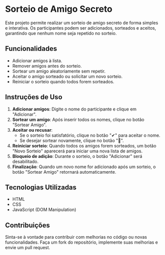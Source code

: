 # Sorteio de Amigo Secreto

Este projeto permite realizar um sorteio de amigo secreto de forma simples e interativa. Os participantes podem ser adicionados, sorteados e aceitos, garantindo que nenhum nome seja repetido no sorteio.

## Funcionalidades
- Adicionar amigos à lista.
- Remover amigos antes do sorteio.
- Sortear um amigo aleatoriamente sem repetir.
- Aceitar o amigo sorteado ou solicitar um novo sorteio.
- Reiniciar o sorteio quando todos forem sorteados.

## Instruções de Uso

1. **Adicionar amigos**: Digite o nome do participante e clique em "Adicionar".
2. **Sortear um amigo**: Após inserir todos os nomes, clique no botão "Sortear Amigo".
3. **Aceitar ou recusar**:
   - Se o sorteio foi satisfatório, clique no botão "✔" para aceitar o nome.
   - Se desejar sortear novamente, clique no botão "🔄".
4. **Reiniciar sorteio**: Quando todos os amigos forem sorteados, um botão "Novo Sorteio" aparecerá para iniciar uma nova lista de amigos.
5. **Bloqueio de adição**: Durante o sorteio, o botão "Adicionar" será desabilitado.
6. **Finalização**: Quando um novo nome for adicionado após um sorteio, o botão "Sortear Amigo" retornará automaticamente.

## Tecnologias Utilizadas
- HTML
- CSS
- JavaScript (DOM Manipulation)

## Contribuições
Sinta-se à vontade para contribuir com melhorias no código ou novas funcionalidades. Faça um fork do repositório, implemente suas melhorias e envie um pull request.

